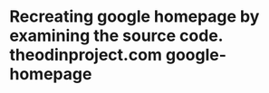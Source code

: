 Recreating google homepage by examining the source code.
theodinproject.com
google-homepage
===============
